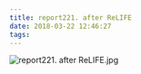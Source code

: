 ```yaml
---
title: report221. after ReLIFE
date: 2018-03-22 12:46:27
tags:
---
```

![report221. after ReLIFE.jpg](https://i.loli.net/2018/03/23/5ab486a875336.jpg)
